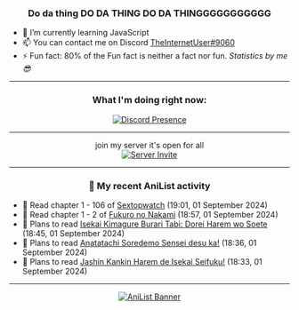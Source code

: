 <div align="center">

### Do da thing DO DA THING DO DA THINGGGGGGGGGGG
</div>

- 🌱 I’m currently learning JavaScript
- 📫 You can contact me on Discord [TheInternetUser#9060](https://discord.com/users/534117072796385300)
- ⚡ Fun fact: 80% of the Fun fact is neither a fact nor fun. _Statistics by me 😎_
<hr>

<div align="center">

### What I'm doing right now:
[![Discord Presence](https://lanyard.cnrad.dev/api/534117072796385300)](https://discord.com/users/534117072796385300)
<hr>

join my server it's open for all <br>
[![Server Invite](https://invidget.switchblade.xyz/bfYgVHxrSs)](https://discord.gg/bfYgVHxrSs)

<hr>
  
### 🌸 My recent AniList activity

</div>

<!-- ANILIST_ACTIVITY:start -->

-   📖 Read chapter 1 - 106 of [Sextopwatch](https://anilist.co/manga/152411) (19:01, 01 September 2024)
-   📖 Read chapter 1 - 2 of [Fukuro no Nakami](https://anilist.co/manga/59943) (18:57, 01 September 2024)
-   📖 Plans to read [Isekai Kimagure Burari Tabi: Dorei Harem wo Soete](https://anilist.co/manga/165473) (18:45, 01 September 2024)
-   📖 Plans to read [Anatatachi Soredemo Sensei desu ka!](https://anilist.co/manga/174169) (18:36, 01 September 2024)
-   📖 Plans to read [Jashin Kankin Harem de Isekai Seifuku!](https://anilist.co/manga/176112) (18:33, 01 September 2024)

<!-- ANILIST_ACTIVITY:end -->
<hr>

<div align="center">

[![AniList Banner](https://img.anili.st/User/929966)](https://anilist.co/user/TheInternetUser)

<!-- ![Profile views](https://gpvc.arturio.dev/TheInternetUse7) Since 2023-01-09 -->
<br>


</div>
